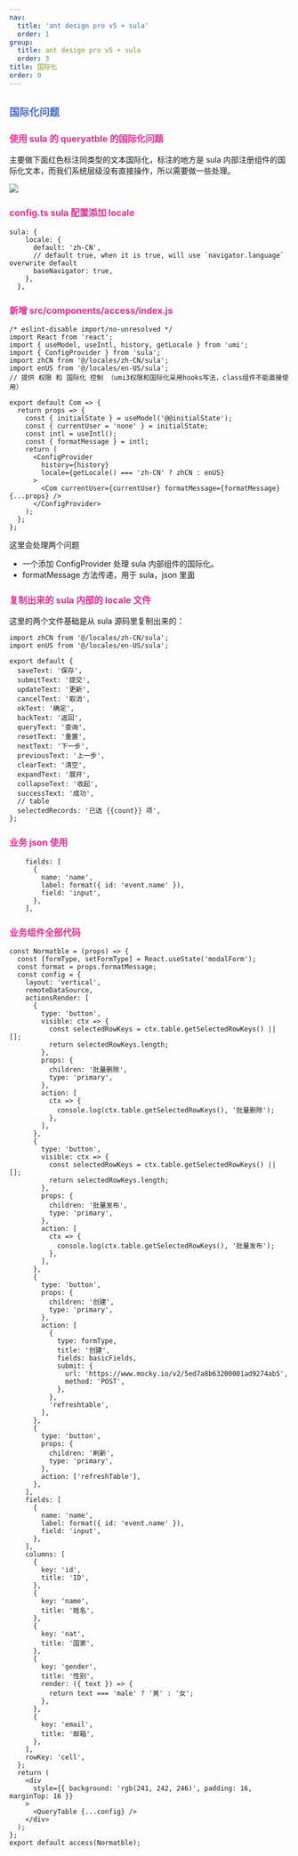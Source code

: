 ```yaml
---
nav:
  title: 'ant design pro v5 + sula'
  order: 1
group:
  title: ant design pro v5 + sula
  order: 3
title: 国际化
order: 0
---
```


## <span style="font-size:18px; color: #4569d4">国际化问题</span>

### <span style="font-size:16px;color:#EB2F96;">使用 sula 的 queryatble 的国际化问题</span>

主要做下面红色标注同类型的文本国际化，标注的地方是 sula 内部注册组件的国际化文本，而我们系统层级没有直接操作，所以需要做一些处理。

![](<https://raw.githubusercontent.com/rodchen-king/front-book/master/image%20(5).png>)

### <span style="font-size:16px;color:#EB2F96;">config.ts sula 配置添加 locale</span>

```
sula: {
    locale: {
      default: 'zh-CN',
      // default true, when it is true, will use `navigator.language` overwrite default
      baseNavigator: true,
    },
  },
```

### <span style="font-size:16px;color:#EB2F96;">新增 src/components/access/index.js</span>

```
/* eslint-disable import/no-unresolved */
import React from 'react';
import { useModel, useIntl, history, getLocale } from 'umi';
import { ConfigProvider } from 'sula';
import zhCN from '@/locales/zh-CN/sula';
import enUS from '@/locales/en-US/sula';
// 提供 权限 和 国际化 控制 （umi3权限和国际化采用hooks写法，class组件不能直接使用）

export default Com => {
  return props => {
    const { initialState } = useModel('@@initialState');
    const { currentUser = 'none' } = initialState;
    const intl = useIntl();
    const { formatMessage } = intl;
    return (
      <ConfigProvider
        history={history}
        locale={getLocale() === 'zh-CN' ? zhCN : enUS}
      >
        <Com currentUser={currentUser} formatMessage={formatMessage} {...props} />
      </ConfigProvider>
    );
  };
};
```

这里会处理两个问题

- 一个添加 ConfigProvider 处理 sula 内部组件的国际化。
- formatMessage 方法传递，用于 sula，json 里面

### <span style="font-size:16px;color:#EB2F96;">复制出来的 sula 内部的 locale 文件</span>

这里的两个文件基础是从 sula 源码里复制出来的：

```
import zhCN from '@/locales/zh-CN/sula';
import enUS from '@/locales/en-US/sula';
```

```
export default {
  saveText: '保存',
  submitText: '提交',
  updateText: '更新',
  cancelText: '取消',
  okText: '确定',
  backText: '返回',
  queryText: '查询',
  resetText: '重置',
  nextText: '下一步',
  previousText: '上一步',
  clearText: '清空',
  expandText: '展开',
  collapseText: '收起',
  successText: '成功',
  // table
  selectedRecords: '已选 {{count}} 项',
};
```

### <span style="font-size:16px;color:#EB2F96;">业务 json 使用</span>

```
    fields: [
      {
        name: 'name',
        label: format({ id: 'event.name' }),
        field: 'input',
      },
    ],
```

### <span style="font-size:16px;color:#EB2F96;">业务组件全部代码</span>

```
const Normatble = (props) => {
  const [formType, setFormType] = React.useState('modalForm');
  const format = props.formatMessage;
  const config = {
    layout: 'vertical',
    remoteDataSource,
    actionsRender: [
      {
        type: 'button',
        visible: ctx => {
          const selectedRowKeys = ctx.table.getSelectedRowKeys() || [];
          return selectedRowKeys.length;
        },
        props: {
          children: '批量删除',
          type: 'primary',
        },
        action: [
          ctx => {
            console.log(ctx.table.getSelectedRowKeys(), '批量删除');
          },
        ],
      },
      {
        type: 'button',
        visible: ctx => {
          const selectedRowKeys = ctx.table.getSelectedRowKeys() || [];
          return selectedRowKeys.length;
        },
        props: {
          children: '批量发布',
          type: 'primary',
        },
        action: [
          ctx => {
            console.log(ctx.table.getSelectedRowKeys(), '批量发布');
          },
        ],
      },
      {
        type: 'button',
        props: {
          children: '创建',
          type: 'primary',
        },
        action: [
          {
            type: formType,
            title: '创建',
            fields: basicFields,
            submit: {
              url: 'https://www.mocky.io/v2/5ed7a8b63200001ad9274ab5',
              method: 'POST',
            },
          },
          'refreshtable',
        ],
      },
      {
        type: 'button',
        props: {
          children: '刷新',
          type: 'primary',
        },
        action: ['refreshTable'],
      },
    ],
    fields: [
      {
        name: 'name',
        label: format({ id: 'event.name' }),
        field: 'input',
      },
    ],
    columns: [
      {
        key: 'id',
        title: 'ID',
      },
      {
        key: 'name',
        title: '姓名',
      },
      {
        key: 'nat',
        title: '国家',
      },
      {
        key: 'gender',
        title: '性别',
        render: ({ text }) => {
          return text === 'male' ? '男' : '女';
        },
      },
      {
        key: 'email',
        title: '邮箱',
      },
    ],
    rowKey: 'cell',
  };
  return (
    <div
      style={{ background: 'rgb(241, 242, 246)', padding: 16, marginTop: 16 }}
    >
      <QueryTable {...config} />
    </div>
  );
};
export default access(Normatble);
```

